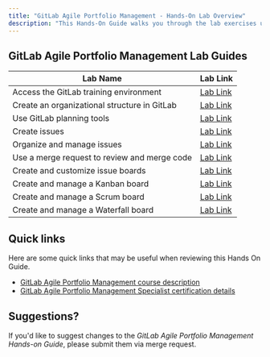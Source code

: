 ```yaml
---
title: "GitLab Agile Portfolio Management - Hands-On Lab Overview"
description: "This Hands-On Guide walks you through the lab exercises used in the GitLab Agile Portfolio Management course."
---
```


## GitLab Agile Portfolio Management Lab Guides

| Lab Name | Lab Link |
|-----------|------------|
| Access the GitLab training environment | [Lab Link](/handbook/customer-success/professional-services-engineering/education-services/ilt-labs/gitlabpmhandsonlab1/) |
| Create an organizational structure in GitLab | [Lab Link](/handbook/customer-success/professional-services-engineering/education-services/ilt-labs/gitlabpmhandsonlab2/) |
| Use GitLab planning tools | [Lab Link](/handbook/customer-success/professional-services-engineering/education-services/ilt-labs/gitlabpmhandsonlab3/) |
| Create issues |  [Lab Link](/handbook/customer-success/professional-services-engineering/education-services/ilt-labs/gitlabpmhandsonlab4/) |
|  Organize and manage issues | [Lab Link](/handbook/customer-success/professional-services-engineering/education-services/ilt-labs/gitlabpmhandsonlab5/) |
| Use a merge request to review and merge code | [Lab Link](/handbook/customer-success/professional-services-engineering/education-services/ilt-labs/gitlabpmhandsonlab6/) |
| Create and customize issue boards |  [Lab Link](/handbook/customer-success/professional-services-engineering/education-services/ilt-labs/gitlabpmhandsonlab7/) |
| Create and manage a Kanban board | [Lab Link](/handbook/customer-success/professional-services-engineering/education-services/ilt-labs/gitlabpmhandsonlab8/) |
| Create and manage a Scrum board |  [Lab Link](/handbook/customer-success/professional-services-engineering/education-services/ilt-labs/gitlabpmhandsonlab9/) |
|  Create and manage a Waterfall board | [Lab Link](/handbook/customer-success/professional-services-engineering/education-services/ilt-labs/gitlabpmhandsonlab10/) |

## Quick links

Here are some quick links that may be useful when reviewing this Hands On Guide.

* [GitLab Agile Portfolio Management course description](https://about.gitlab.com/services/education/pm/)
* [GitLab Agile Portfolio Management Specialist certification details](https://about.gitlab.com/services/education/gitlab-project-management-associate/)

## Suggestions?

If you'd like to suggest changes to the *GitLab Agile Portfolio Management Hands-on Guide*, please submit them via merge request.
